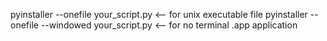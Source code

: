 pyinstaller --onefile your_script.py <-- for unix executable file
pyinstaller --onefile --windowed your_script.py <-- for no terminal .app application
